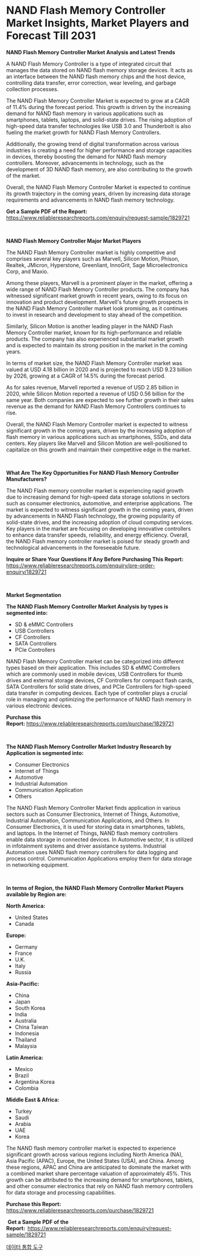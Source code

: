 <p><h1>NAND Flash Memory Controller Market Insights, Market Players and Forecast Till 2031</h1></p><p><strong>NAND Flash Memory Controller Market Analysis and Latest Trends</strong></p>
<p><p>A NAND Flash Memory Controller is a type of integrated circuit that manages the data stored on NAND flash memory storage devices. It acts as an interface between the NAND flash memory chips and the host device, controlling data transfer, error correction, wear leveling, and garbage collection processes.</p><p>The NAND Flash Memory Controller Market is expected to grow at a CAGR of 11.4% during the forecast period. This growth is driven by the increasing demand for NAND flash memory in various applications such as smartphones, tablets, laptops, and solid-state drives. The rising adoption of high-speed data transfer technologies like USB 3.0 and Thunderbolt is also fueling the market growth for NAND Flash Memory Controllers.</p><p>Additionally, the growing trend of digital transformation across various industries is creating a need for higher performance and storage capacities in devices, thereby boosting the demand for NAND flash memory controllers. Moreover, advancements in technology, such as the development of 3D NAND flash memory, are also contributing to the growth of the market.</p><p>Overall, the NAND Flash Memory Controller Market is expected to continue its growth trajectory in the coming years, driven by increasing data storage requirements and advancements in NAND flash memory technology.</p></p>
<p><strong>Get a Sample PDF of the Report:&nbsp;</strong> <a href="https://www.reliableresearchreports.com/enquiry/request-sample/1829721">https://www.reliableresearchreports.com/enquiry/request-sample/1829721</a></p>
<p>&nbsp;</p>
<p><strong>NAND Flash Memory Controller Major Market Players</strong></p>
<p><p>The NAND Flash Memory Controller market is highly competitive and comprises several key players such as Marvell, Silicon Motion, Phison, Realtek, JMicron, Hyperstone, Greenliant, InnoGrit, Sage Microelectronics Corp, and Maxio. </p><p>Among these players, Marvell is a prominent player in the market, offering a wide range of NAND Flash Memory Controller products. The company has witnessed significant market growth in recent years, owing to its focus on innovation and product development. Marvell's future growth prospects in the NAND Flash Memory Controller market look promising, as it continues to invest in research and development to stay ahead of the competition. </p><p>Similarly, Silicon Motion is another leading player in the NAND Flash Memory Controller market, known for its high-performance and reliable products. The company has also experienced substantial market growth and is expected to maintain its strong position in the market in the coming years. </p><p>In terms of market size, the NAND Flash Memory Controller market was valued at USD 4.18 billion in 2020 and is projected to reach USD 9.23 billion by 2026, growing at a CAGR of 14.5% during the forecast period. </p><p>As for sales revenue, Marvell reported a revenue of USD 2.85 billion in 2020, while Silicon Motion reported a revenue of USD 0.56 billion for the same year. Both companies are expected to see further growth in their sales revenue as the demand for NAND Flash Memory Controllers continues to rise.</p><p>Overall, the NAND Flash Memory Controller market is expected to witness significant growth in the coming years, driven by the increasing adoption of flash memory in various applications such as smartphones, SSDs, and data centers. Key players like Marvell and Silicon Motion are well-positioned to capitalize on this growth and maintain their competitive edge in the market.</p></p>
<p>&nbsp;</p>
<p><strong>What Are The Key Opportunities For NAND Flash Memory Controller Manufacturers?</strong></p>
<p><p>The NAND Flash memory controller market is experiencing rapid growth due to increasing demand for high-speed data storage solutions in sectors such as consumer electronics, automotive, and enterprise applications. The market is expected to witness significant growth in the coming years, driven by advancements in NAND Flash technology, the growing popularity of solid-state drives, and the increasing adoption of cloud computing services. Key players in the market are focusing on developing innovative controllers to enhance data transfer speeds, reliability, and energy efficiency. Overall, the NAND Flash memory controller market is poised for steady growth and technological advancements in the foreseeable future.</p></p>
<p><strong>Inquire or Share Your Questions If Any Before Purchasing This Report:</strong> <a href="https://www.reliableresearchreports.com/enquiry/pre-order-enquiry/1829721">https://www.reliableresearchreports.com/enquiry/pre-order-enquiry/1829721</a></p>
<p>&nbsp;</p>
<p><strong>Market Segmentation</strong></p>
<p><strong>The NAND Flash Memory Controller Market Analysis by types is segmented into:</strong></p>
<p><ul><li>SD & eMMC Controllers</li><li>USB Controllers</li><li>CF Controllers</li><li>SATA Controllers</li><li>PCIe Controllers</li></ul></p>
<p><p>NAND Flash Memory Controller market can be categorized into different types based on their application. This includes SD & eMMC Controllers which are commonly used in mobile devices, USB Controllers for thumb drives and external storage devices, CF Controllers for compact flash cards, SATA Controllers for solid state drives, and PCIe Controllers for high-speed data transfer in computing devices. Each type of controller plays a crucial role in managing and optimizing the performance of NAND flash memory in various electronic devices.</p></p>
<p><strong>Purchase this Report:&nbsp;</strong><a href="https://www.reliableresearchreports.com/purchase/1829721">https://www.reliableresearchreports.com/purchase/1829721</a></p>
<p>&nbsp;</p>
<p><strong>The NAND Flash Memory Controller Market Industry Research by Application is segmented into:</strong></p>
<p><ul><li>Consumer Electronics</li><li>Internet of Things</li><li>Automotive</li><li>Industrial Automation</li><li>Communication Application</li><li>Others</li></ul></p>
<p><p>The NAND Flash Memory Controller Market finds application in various sectors such as Consumer Electronics, Internet of Things, Automotive, Industrial Automation, Communication Applications, and Others. In Consumer Electronics, it is used for storing data in smartphones, tablets, and laptops. In the Internet of Things, NAND flash memory controllers enable data storage in connected devices. In Automotive sector, it is utilized in infotainment systems and driver assistance systems. Industrial Automation uses NAND flash memory controllers for data logging and process control. Communication Applications employ them for data storage in networking equipment.</p></p>
<p>&nbsp;</p>
<p><strong>In terms of Region, the NAND Flash Memory Controller Market Players available by Region are:</strong></p>
<p>
    <p> <strong> North America: </strong>
        <ul>
            <li>United States</li>
            <li>Canada</li>
        </ul>
        </p> 
    <p> <strong> Europe: </strong>
        <ul>
            <li>Germany</li>
            <li>France</li>
            <li>U.K.</li>
            <li>Italy</li>
            <li>Russia</li>
        </ul>
        </p> 
    <p> <strong> Asia-Pacific: </strong>
        <ul>
            <li>China</li>
            <li>Japan</li>
            <li>South Korea</li>
            <li>India</li>
            <li>Australia</li>
            <li>China Taiwan</li>
            <li>Indonesia</li>
            <li>Thailand</li>
            <li>Malaysia</li>
        </ul>
        </p> 
    <p> <strong> Latin America: </strong>
        <ul>
            <li>Mexico</li>
            <li>Brazil</li>
            <li>Argentina Korea</li>
            <li>Colombia</li>
        </ul>
        </p> 
    <p> <strong> Middle East & Africa: </strong>
        <ul>
            <li>Turkey</li>
            <li>Saudi</li>
            <li>Arabia</li>
            <li>UAE</li>
            <li>Korea</li>
        </ul>
    </p>
    </p>
<p><p>The NAND flash memory controller market is expected to experience significant growth across various regions including North America (NA), Asia Pacific (APAC), Europe, the United States (USA), and China. Among these regions, APAC and China are anticipated to dominate the market with a combined market share percentage valuation of approximately 45%. This growth can be attributed to the increasing demand for smartphones, tablets, and other consumer electronics that rely on NAND flash memory controllers for data storage and processing capabilities.</p></p>
<p><strong>Purchase this Report: </strong><a href="https://www.reliableresearchreports.com/purchase/1829721">https://www.reliableresearchreports.com/purchase/1829721</a></p>
<p>&nbsp;<strong>Get a Sample PDF of the Report:&nbsp;&nbsp;</strong><a href="https://www.reliableresearchreports.com/enquiry/request-sample/1829721">https://www.reliableresearchreports.com/enquiry/request-sample/1829721</a></p>
<p><strong></strong></p>
<p><p><a href="https://github.com/fernandotryO5lson96765/Market-Research-Report-List-1/blob/main/648106711266.md">데이터 통합 도구</a></p></p>